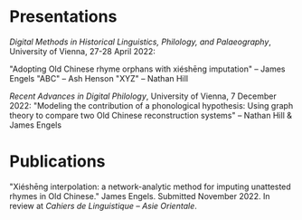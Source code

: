 # Presentations

_Digital Methods in Historical Linguistics, Philology, and Palaeography_, University of Vienna, 27-28 April 2022:

"Adopting Old Chinese rhyme orphans with xiéshēng imputation" – James Engels
"ABC" – Ash Henson
"XYZ" – Nathan Hill

_Recent Advances in Digital Philology_, University of Vienna, 7 December 2022:
"Modeling the contribution of a phonological hypothesis: Using graph theory to compare two Old Chinese reconstruction systems" – Nathan Hill & James Engels


# Publications

"Xiéshēng interpolation: a network-analytic method for imputing unattested rhymes in Old Chinese." James Engels. Submitted November 2022. In review at _Cahiers de Linguistique – Asie Orientale_. 
